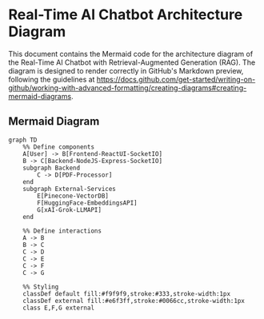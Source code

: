 # Real-Time AI Chatbot Architecture Diagram

This document contains the Mermaid code for the architecture diagram of the Real-Time AI Chatbot with Retrieval-Augmented Generation (RAG). The diagram is designed to render correctly in GitHub's Markdown preview, following the guidelines at https://docs.github.com/get-started/writing-on-github/working-with-advanced-formatting/creating-diagrams#creating-mermaid-diagrams.

## Mermaid Diagram

```mermaid
graph TD
    %% Define components
    A[User] -> B[Frontend-ReactUI-SocketIO]
    B -> C[Backend-NodeJS-Express-SocketIO]
    subgraph Backend
        C -> D[PDF-Processor]
    end
    subgraph External-Services
        E[Pinecone-VectorDB]
        F[HuggingFace-EmbeddingsAPI]
        G[xAI-Grok-LLMAPI]
    end

    %% Define interactions
    A -> B
    B -> C
    C -> D
    C -> E
    C -> F
    C -> G

    %% Styling
    classDef default fill:#f9f9f9,stroke:#333,stroke-width:1px
    classDef external fill:#e6f3ff,stroke:#0066cc,stroke-width:1px
    class E,F,G external
```
